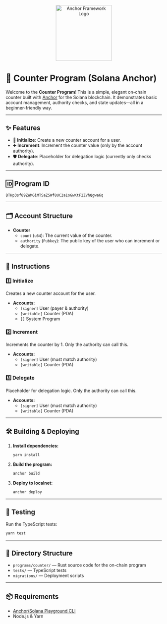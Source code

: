 <div align="center">
  <img src="https://camo.githubusercontent.com/590ccfb4e70a27673047ee879ed409981c05b2da403e60b4aaa7961ccdb46001/68747470733a2f2f7062732e7477696d672e636f6d2f6d656469612f46565556614f3958454141756c764b3f666f726d61743d706e67266e616d653d736d616c6c" alt="Anchor Framework Logo" width="180" />
</div>

# 🧮 Counter Program (Solana Anchor)

Welcome to the **Counter Program**! This is a simple, elegant on-chain counter built with [Anchor](https://project-serum.github.io/anchor/) for the Solana blockchain. It demonstrates basic account management, authority checks, and state updates—all in a beginner-friendly way.
  
---

## ✨ Features
- 🚀 **Initialize**: Create a new counter account for a user.
- ➕ **Increment**: Increment the counter value (only by the account authority).
- 🛡️ **Delegate**: Placeholder for delegation logic (currently only checks authority).

---

## 🆔 Program ID
```txt
BTHp3sf89ZWMGiMTSaZSWf8UC2a1oGwKtF2ZVhQgwa6q
```

---

## 🗂️ Account Structure
- **Counter**
  - `count` (`u64`): The current value of the counter.
  - `authority` (`Pubkey`): The public key of the user who can increment or delegate.

---

## 📝 Instructions

### 1️⃣ Initialize
Creates a new counter account for the user.
- **Accounts:**
  - `[signer]` User (payer & authority)
  - `[writable]` Counter (PDA)
  - `[]` System Program

### 2️⃣ Increment
Increments the counter by 1. Only the authority can call this.
- **Accounts:**
  - `[signer]` User (must match authority)
  - `[writable]` Counter (PDA)

### 3️⃣ Delegate
Placeholder for delegation logic. Only the authority can call this.
- **Accounts:**
  - `[signer]` User (must match authority)
  - `[writable]` Counter (PDA)

---

## 🛠️ Building & Deploying
1. **Install dependencies:**
   ```bash
   yarn install
   ```
2. **Build the program:**
   ```bash
   anchor build
   ```
3. **Deploy to localnet:**
   ```bash
   anchor deploy
   ```

---

## 🧪 Testing
Run the TypeScript tests:
```bash
yarn test
```

---

## 📁 Directory Structure
- `programs/counter/` — Rust source code for the on-chain program
- `tests/` — TypeScript tests
- `migrations/` — Deployment scripts

---

## 📦 Requirements
- [Anchor/Solana Playground CLI](https://beta.solpg.io/)
- Node.js & Yarn